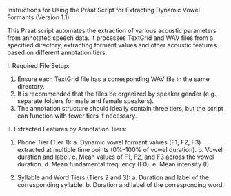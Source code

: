 Instructions for Using the Praat Script for Extracting Dynamic Vowel Formants (Version 1.1)

This Praat script automates the extraction of various acoustic parameters from annotated speech data. It processes TextGrid and WAV files from a specified directory, extracting formant values and other acoustic features based on different annotation tiers.

I. Required File Setup:
1. Ensure each TextGrid file has a corresponding WAV file in the same directory.
2. It is recommended that the files be organized by speaker gender (e.g., separate folders for male and female speakers).
3. The annotation structure should ideally contain three tiers, but the script can function with fewer tiers if necessary.
   
II. Extracted Features by Annotation Tiers:

1. Phone Tier (Tier 1):
   a. Dynamic vowel formant values (F1, F2, F3) extracted at multiple time points (0%–100% of vowel duration).
   b. Vowel duration and label.
   c. Mean values of F1, F2, and F3 across the vowel duration.
   d. Mean fundamental frequency (F0).
   e. Mean intensity (I).

2. Syllable and Word Tiers (Tiers 2 and 3):
   a. Duration and label of the corresponding syllable.
   b. Duration and label of the corresponding word.
